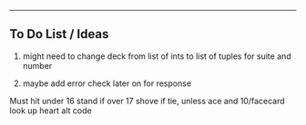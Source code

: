 ------------------------------------------------------------------------
To Do List / Ideas
-----------------------------------------------------------------------

1. might need to change deck from list of ints to list of tuples for suite and number

2. maybe add error check later on for response

Must hit under 16
stand if over 17
shove if tie, unless ace and 10/facecard
look up heart alt code
